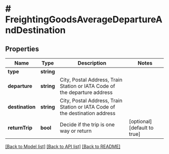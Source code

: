 # # FreightingGoodsAverageDepartureAndDestination

## Properties

Name | Type | Description | Notes
------------ | ------------- | ------------- | -------------
**type** | **string** |  |
**departure** | **string** | City, Postal Address, Train Station or IATA Code of the departure address |
**destination** | **string** | City, Postal Address, Train Station or IATA Code of the destination address |
**returnTrip** | **bool** | Decide if the trip is one way or return | [optional] [default to true]

[[Back to Model list]](../../README.md#models) [[Back to API list]](../../README.md#endpoints) [[Back to README]](../../README.md)
